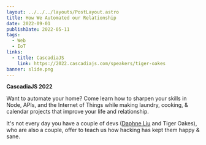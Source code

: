```yaml
---
layout: ../../../layouts/PostLayout.astro
title: How We Automated our Relationship
date: 2022-09-01
publishDate: 2022-05-11
tags:
  - Web
  - IoT
links:
  - title: CascadiaJS
    link: https://2022.cascadiajs.com/speakers/tiger-oakes
banner: slide.png
---
```


**CascadiaJS 2022**

Want to automate your home? Come learn how to sharpen your skills in Node, APIs, and the Internet of Things while making laundry, cooking, & calendar projects that improve your life and relationship.

It's not every day you have a couple of devs ([Daphne Liu](https://daphneliu.com) and Tiger Oakes), who are also a couple, offer to teach us how hacking has kept them happy & sane.
